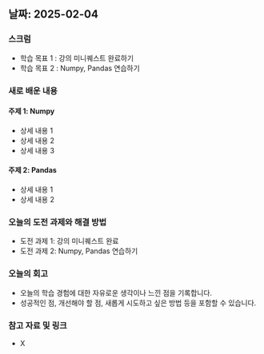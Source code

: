 ## 날짜: 2025-02-04

### 스크럼
- 학습 목표 1 : 강의 미니퀘스트 완료하기
- 학습 목표 2 : Numpy, Pandas 연습하기

### 새로 배운 내용
#### 주제 1: Numpy
- 상세 내용 1
- 상세 내용 2
- 상세 내용 3

#### 주제 2: Pandas
- 상세 내용 1
- 상세 내용 2

### 오늘의 도전 과제와 해결 방법
- 도전 과제 1: 강의 미니퀘스트 완료
- 도전 과제 2: Numpy, Pandas 연습하기

### 오늘의 회고
- 오늘의 학습 경험에 대한 자유로운 생각이나 느낀 점을 기록합니다.
- 성공적인 점, 개선해야 할 점, 새롭게 시도하고 싶은 방법 등을 포함할 수 있습니다.

### 참고 자료 및 링크
- X